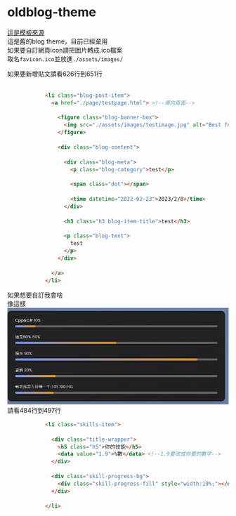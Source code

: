 # oldblog-theme  
[這是模板來源](https://github.com/codewithsadee/vcard-personal-portfolio)  
這是舊的blog theme，目前已經棄用  
如果要自訂網頁icon請把圖片轉成.ico檔案  
取名```favicon.ico```並放進```./assets/images/```

如果要新增貼文請看626行到651行
```html

            <li class="blog-post-item">
              <a href="./page/testpage.html"> <!--導向頁面-->

                <figure class="blog-banner-box">
                  <img src="./assets/images/testimage.jpg" alt="Best fonts every designer" loading="lazy">
                </figure>

                <div class="blog-content">

                  <div class="blog-meta">
                    <p class="blog-category">test</p>

                    <span class="dot"></span>

                    <time datetime="2022-02-23">2023/2/8</time>
                  </div>

                  <h3 class="h3 blog-item-title">test</h3>

                  <p class="blog-text">
                    test
                  </p>
                </div>

              </a>
            </li>

```

如果想要自訂我會啥  
像這樣  
![](https://github.com/jiaqian1130/oldblog-theme/blob/main/assets/images/%E6%88%91%E6%9C%83%E5%95%A5.png)  
請看484行到497行  

```html
            <li class="skills-item">

              <div class="title-wrapper">
                <h5 class="h5">你的技能</h5>
                <data value="1.9">%數</data> <!--1.9要改成你要的數字-->
              </div>

              <div class="skill-progress-bg">
                <div class="skill-progress-fill" style="width:19%;"></div> <!--這邊的19%要改成你要的-->
              </div>

            </li>
```
